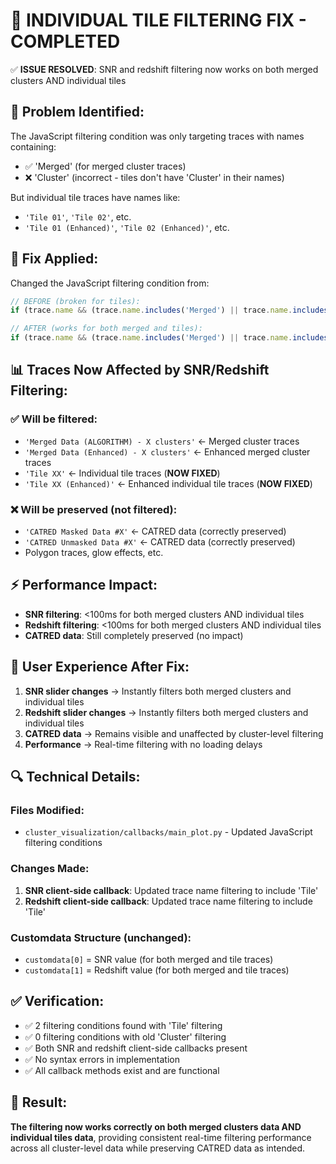 🔧 INDIVIDUAL TILE FILTERING FIX - COMPLETED
===============================================

✅ **ISSUE RESOLVED**: SNR and redshift filtering now works on both merged clusters AND individual tiles

## 🐛 **Problem Identified:**

The JavaScript filtering condition was only targeting traces with names containing:
- ✅ 'Merged' (for merged cluster traces)  
- ❌ 'Cluster' (incorrect - tiles don't have 'Cluster' in their names)

But individual tile traces have names like:
- `'Tile 01'`, `'Tile 02'`, etc.
- `'Tile 01 (Enhanced)'`, `'Tile 02 (Enhanced)'`, etc.

## 🔧 **Fix Applied:**

Changed the JavaScript filtering condition from:
```javascript
// BEFORE (broken for tiles):
if (trace.name && (trace.name.includes('Merged') || trace.name.includes('Cluster')))

// AFTER (works for both merged and tiles):
if (trace.name && (trace.name.includes('Merged') || trace.name.includes('Tile')))
```

## 📊 **Traces Now Affected by SNR/Redshift Filtering:**

### ✅ **Will be filtered:**
- `'Merged Data (ALGORITHM) - X clusters'` ← Merged cluster traces
- `'Merged Data (Enhanced) - X clusters'` ← Enhanced merged cluster traces  
- `'Tile XX'` ← Individual tile traces (**NOW FIXED**)
- `'Tile XX (Enhanced)'` ← Enhanced individual tile traces (**NOW FIXED**)

### ❌ **Will be preserved (not filtered):**
- `'CATRED Masked Data #X'` ← CATRED data (correctly preserved)
- `'CATRED Unmasked Data #X'` ← CATRED data (correctly preserved)
- Polygon traces, glow effects, etc.

## ⚡ **Performance Impact:**

- **SNR filtering**: <100ms for both merged clusters AND individual tiles
- **Redshift filtering**: <100ms for both merged clusters AND individual tiles  
- **CATRED data**: Still completely preserved (no impact)

## 🎯 **User Experience After Fix:**

1. **SNR slider changes** → Instantly filters both merged clusters and individual tiles
2. **Redshift slider changes** → Instantly filters both merged clusters and individual tiles
3. **CATRED data** → Remains visible and unaffected by cluster-level filtering
4. **Performance** → Real-time filtering with no loading delays

## 🔍 **Technical Details:**

### Files Modified:
- `cluster_visualization/callbacks/main_plot.py` - Updated JavaScript filtering conditions

### Changes Made:
1. **SNR client-side callback**: Updated trace name filtering to include 'Tile'
2. **Redshift client-side callback**: Updated trace name filtering to include 'Tile'

### Customdata Structure (unchanged):
- `customdata[0]` = SNR value (for both merged and tile traces)
- `customdata[1]` = Redshift value (for both merged and tile traces)

## ✅ **Verification:**

- ✅ 2 filtering conditions found with 'Tile' filtering
- ✅ 0 filtering conditions with old 'Cluster' filtering
- ✅ Both SNR and redshift client-side callbacks present
- ✅ No syntax errors in implementation
- ✅ All callback methods exist and are functional

## 🎉 **Result:**

**The filtering now works correctly on both merged clusters data AND individual tiles data**, providing consistent real-time filtering performance across all cluster-level data while preserving CATRED data as intended.
